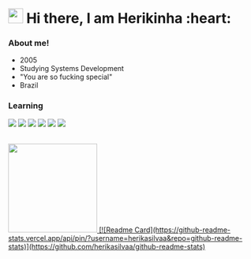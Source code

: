 <h1><img src="https://emojis.slackmojis.com/emojis/images/1570211625/6611/wave-animated.gif?1570211625" width="30"/> Hi there, I am Herikinha :heart:</h1>

### About me!

<ul>
  <li>2005</li>
  <li>Studying Systems Development</li>
  <li>"You are so fucking special"</li>
  <li>Brazil</li>
</ul>

### Learning

<p>
<img src="https://img.shields.io/badge/html5-%23E34F26.svg?style=for-the-badge&logo=html5&logoColor=white"/>
<img src="https://img.shields.io/badge/css3-%231572B6.svg?style=for-the-badge&logo=css3&logoColor=white"/>
<img src="https://img.shields.io/badge/Bootstrap-563D7C?style=for-the-badge&logo=bootstrap&logoColor=white"/>
<img src="https://img.shields.io/badge/jQuery-0769AD?style=for-the-badge&logo=jquery&logoColor=white"/>
<img src="https://img.shields.io/badge/git-%23F05033.svg?style=for-the-badge&logo=git&logoColor=white"/>
<img src="https://img.shields.io/badge/github-%23121011.svg?style=for-the-badge&logo=github&logoColor=white"/>
</p>

<br>

<div>
<a href="https://github.com/herikasilvaa">
  <img height="180em" src="https://github-readme-stats.vercel.app/api?username=herikasilvaa&show_icons=true&theme=tokyonight&include_all_commits=true&count_private=true"/>
  [![Readme Card](https://github-readme-stats.vercel.app/api/pin/?username=herikasilvaa&repo=github-readme-stats)](https://github.com/herikasilvaa/github-readme-stats)
</div>

<br>





 
